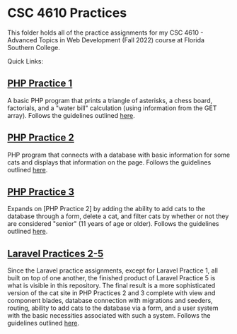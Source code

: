 # CSC 4610 Practices
This folder holds all of the practice assignments for my CSC 4610 - Advanced Topics in Web Development (Fall 2022) course at Florida Southern College.

Quick Links:

## [PHP Practice 1](https://github.com/JacobKnox/Jacob-Knox-Projects/blob/main/CSC%204610/phppractice1.php)
A basic PHP program that prints a triangle of asterisks, a chess board, factorials, and a "water bill" calculation (using information from the GET array). Follows the guidelines outlined [here](https://github.com/JacobKnox/Jacob-Knox-Projects/blob/main/CSC%204610/Practice%20Specifications/PHP%20Practice%201.pdf).

## [PHP Practice 2](https://github.com/JacobKnox/Jacob-Knox-Projects/blob/main/CSC%204610/phppractice2.php)
PHP program that connects with a database with basic information for some cats and displays that information on the page. Follows the guidelines outlined [here](https://github.com/JacobKnox/Jacob-Knox-Projects/blob/main/CSC%204610/Practice%20Specifications/PHP%20Practice%202.pdf).

## [PHP Practice 3](https://github.com/JacobKnox/Jacob-Knox-Projects/blob/main/CSC%204610/phppractice3.php)
Expands on [PHP Practice 2] by adding the ability to add cats to the database through a form, delete a cat, and filter cats by whether or not they are considered "senior" (11 years of age or older). Follows the guidelines outlined [here](https://github.com/JacobKnox/Jacob-Knox-Projects/blob/main/CSC%204610/Practice%20Specifications/PHP%20Practice%203.pdf).

## [Laravel Practices 2-5](https://github.com/JacobKnox/Jacob-Knox-Projects/tree/main/CSC%204610/Laravel%20Practice)
Since the Laravel practice assignments, except for Laravel Practice 1, all built on top of one another, the finished product of Laravel Practice 5 is what is visible in this repository. The final result is a more sophisticated version of the cat site in PHP Practices 2 and 3 complete with view and component blades, database connection with migrations and seeders, routing, ability to add cats to the database via a form, and a user system with the basic necessities associated with such a system. Follows the guidelines outlined [here](https://github.com/JacobKnox/Jacob-Knox-Projects/tree/main/CSC%204610/Practice%20Specifications/Laravel%20Practices).